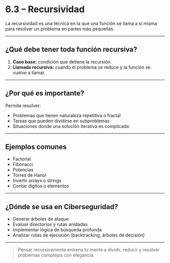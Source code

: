 # 6.3 – Recursividad

La recursividad es una técnica en la que una función se llama a sí misma para resolver un problema en partes más pequeñas.

---

## ¿Qué debe tener toda función recursiva?

1. **Caso base:** condición que detiene la recursión.
2. **Llamada recursiva:** cuando el problema se reduce y la función se vuelve a llamar.

---

## ¿Por qué es importante?

Permite resolver:
- Problemas que tienen naturaleza repetitiva o fractal
- Tareas que pueden dividirse en subproblemas
- Situaciones donde una solución iterativa es complicada

---

## Ejemplos comunes

- Factorial
- Fibonacci
- Potencias
- Torres de Hanoi
- Invertir arrays o strings
- Contar dígitos o elementos

---

## ¿Dónde se usa en Ciberseguridad?

- Generar árboles de ataque
- Evaluar directorios y rutas anidadas
- Implementar lógica de búsqueda profunda
- Analizar rutas de ejecución (backtracking, árboles de decisión)

---

> Pensar recursivamente entrena tu mente a dividir, reducir y resolver problemas complejos con elegancia.

